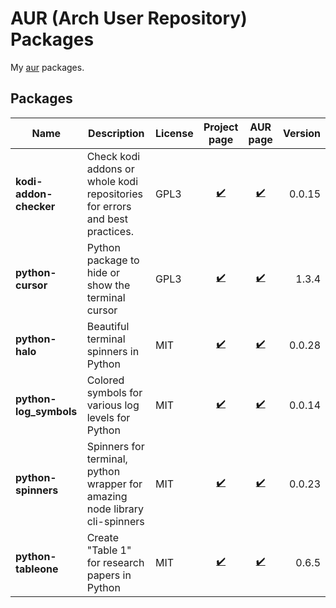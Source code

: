 # AUR (Arch User Repository) Packages

My [aur](https://aur.archlinux.org/packages/?K=aexl&SeB=m) packages.

## Packages

| Name | Description | License | Project page | AUR page | Version |
|---|---|---|:---:|:---:|---:|
| **kodi-addon-checker** | Check kodi addons or whole kodi repositories for errors and best practices. | GPL3 | [:heavy_check_mark:](https://github.com/xbmc/addon-check) | [:heavy_check_mark:](https://aur.archlinux.org/packages/kodi-addon-checker/) | 0.0.15 |
| **python-cursor** | Python package to hide or show the terminal cursor | GPL3 | [:heavy_check_mark:](https://github.com/GijsTimmers/cursor) | [:heavy_check_mark:](https://aur.archlinux.org/packages/python-cursor/) | 1.3.4 |
| **python-halo** | Beautiful terminal spinners in Python | MIT | [:heavy_check_mark:](https://github.com/manrajgrover/halo) | [:heavy_check_mark:](https://aur.archlinux.org/packages/python-halo/) | 0.0.28 |
| **python-log_symbols** | Colored symbols for various log levels for Python | MIT | [:heavy_check_mark:](https://github.com/manrajgrover/py-log-symbols) | [:heavy_check_mark:](https://aur.archlinux.org/packages/python-log_symbols/) | 0.0.14 |
| **python-spinners** | Spinners for terminal, python wrapper for amazing node library cli-spinners | MIT | [:heavy_check_mark:](https://github.com/ManrajGrover/py-spinners) | [:heavy_check_mark:](https://aur.archlinux.org/packages/python-spinners/) | 0.0.23 |
| **python-tableone** | Create "Table 1" for research papers in Python | MIT | [:heavy_check_mark:](https://github.com/tompollard/tableone) | [:heavy_check_mark:](https://aur.archlinux.org/packages/python-tableone/) | 0.6.5 |
